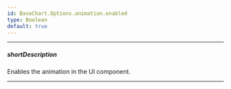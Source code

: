 ```yaml
---
id: BaseChart.Options.animation.enabled
type: Boolean
default: true
---
```

---
##### shortDescription
Enables the animation in the UI component.

---
